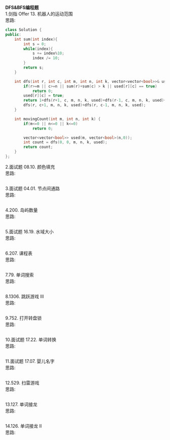 **DFS&BFS编程题**   
1.剑指 Offer 13. 机器人的运动范围     
思路: 
```c++
class Solution {
public:
    int sum(int index){
        int s = 0;
        while(index){
            s += index%10;
            index /= 10;
        }
        return s;
    }

    int dfs(int r, int c, int m, int n, int k, vector<vector<bool>>& used){
        if(r>=m || c>=n || sum(r)+sum(c) > k || used[r][c] == true)
            return 0;
        used[r][c] = true;
        return 1+dfs(r+1, c, m, n, k, used)+dfs(r-1, c, m, n, k, used)+
        dfs(r, c+1, m, n, k, used)+dfs(r, c-1, m, n, k, used);
    }

    int movingCount(int m, int n, int k) {
        if(m<=0 || n<=0 || k<=0)
            return 0;

        vector<vector<bool>> used(m, vector<bool>(n,0));
        int count = dfs(0, 0, m, n, k, used);
        return count;
    }
};

```

2.面试题 08.10. 颜色填充  
思路:
```c++


```

3.面试题 04.01. 节点间通路          
思路:
```c++


```

4.200. 岛屿数量     
思路:
```c++


```

5.面试题 16.19. 水域大小    
思路:
```c++


```

6.207. 课程表  
思路:
```c++


```

7.79. 单词搜索     
思路:
```c++


```

8.1306. 跳跃游戏 III   
思路:
```c++


```

9.752. 打开转盘锁      
思路:
```c++


```

10.面试题 17.22. 单词转换   
思路:
```c++


```

11.面试题 17.07. 婴儿名字  
思路:
```c++


```

12.529. 扫雷游戏  
思路:
```c++


```

13.127. 单词接龙  
思路:
```c++


```

14.126. 单词接龙 II  
思路:
```c++


```





